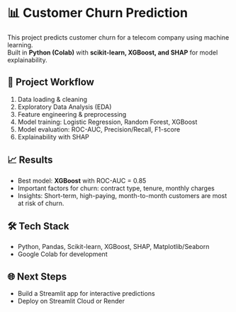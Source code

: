 # 📊 Customer Churn Prediction

This project predicts customer churn for a telecom company using machine learning.  
Built in **Python (Colab)** with **scikit-learn, XGBoost, and SHAP** for model explainability.

## 🚀 Project Workflow
1. Data loading & cleaning
2. Exploratory Data Analysis (EDA)
3. Feature engineering & preprocessing
4. Model training: Logistic Regression, Random Forest, XGBoost
5. Model evaluation: ROC-AUC, Precision/Recall, F1-score
6. Explainability with SHAP

## 📈 Results
- Best model: **XGBoost** with ROC-AUC = 0.85  
- Important factors for churn: contract type, tenure, monthly charges  
- Insights: Short-term, high-paying, month-to-month customers are most at risk of churn.

## 🛠 Tech Stack
- Python, Pandas, Scikit-learn, XGBoost, SHAP, Matplotlib/Seaborn  
- Google Colab for development

## 🌐 Next Steps
- Build a Streamlit app for interactive predictions  
- Deploy on Streamlit Cloud or Render
